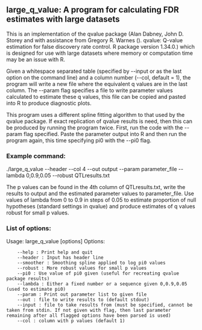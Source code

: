 ## large_q_value: A program for calculating FDR estimates with large datasets

This is an implementation of the qvalue package (Alan Dabney, John D. Storey and with assistance from Gregory R. Warnes (). qvalue: Q-value estimation for false discovery rate control. R package version 1.34.0.) which is designed for use with large datasets where memory or computation time may be an issue with R.

Given a whitespace separated table (specified by --input or as the last option on the command line) and a column number (--col, default = 1), the program will write a new file where the equivalent q values are in the last column. The --param flag specifies a file to write parameter values calculated to estimate these q values, this file can be copied and pasted into R to produce diagnostic plots.

This program uses a different spline fitting algorithm to that used by the qvalue package. If exact replication of qvalue results is need, then this can be produced by running the program twice. First, run the code with the --param flag specified. Paste the parameter output into R and then run the program again, this time specifying pi0 with the --pi0 flag.

### Example command:

./large_q_value --header --col 4 --out output --param parameter_file --lambda 0,0.9,0.05 --robust QTLresults.txt

The p values can be found in the 4th column of QTLresults.txt, write the results to output and the estimated parameter values to parameter_file. Use values of lambda from 0 to 0.9 in steps of 0.05 to estimate proportion of null hypotheses (standard settings in qvalue) and produce estimates of q values robust for small p values.

### List of options:

Usage: large_q_value [options]
Options:

```
    --help : Print help and quit
    --header : Input has header line
    --smoother : Smoothing spline applied to log pi0 values
    --robust : More robust values for small p values
    --pi0 : Use value of pi0 given (useful for recreating qvalue package results)
    --lambda : Either a fixed number or a sequence given 0,0.9,0.05 (used to estimate pi0)
    --param : Print out parameter list to given file
    --out : file to write results to (default stdout)
    --input : file to take results from (must be specified, cannot be taken from stdin. If not given with flag, then last parameter remaining after all flagged options have been parsed is used)
    --col : column with p values (default 1)
```
